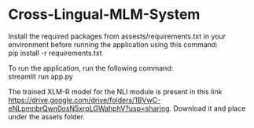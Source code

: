 # Cross-Lingual-MLM-System

Install the required packages from assests/requirements.txt in your environment before running the application using this command:  
pip install -r requirements.txt

To run the application, run the following command:  
streamlit run app.py

The trained XLM-R model for the NLI module is present in this link https://drive.google.com/drive/folders/1BVwC-eNLpmnbrQwn0osN5xrpLGWahphV?usp=sharing. Download it and place under the assets folder.
